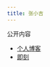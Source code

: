 ```yaml
---
title: 张小吉
---
```


公开内容

- [个人博客](https://www.bmms.me/)
- [即刻](https://web.okjike.com/u/29C65B99-57DB-4DE6-8DFD-59515DB534E2)

